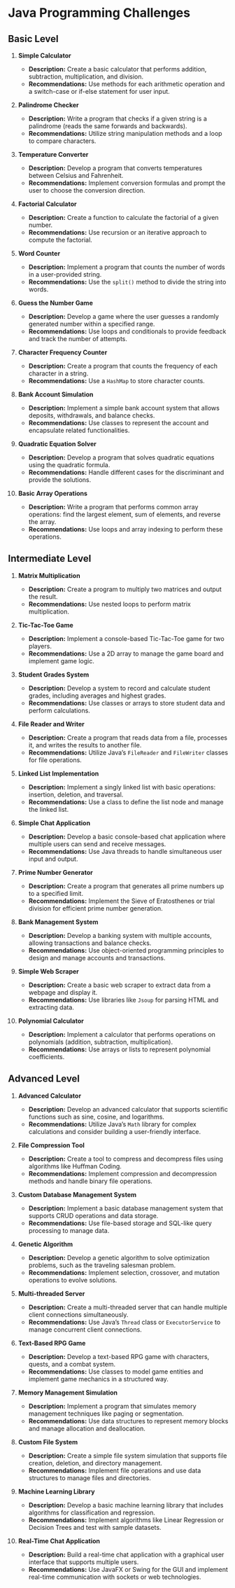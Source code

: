 # Java Programming Challenges

## Basic Level

1. **Simple Calculator**
   - **Description:** Create a basic calculator that performs addition, subtraction, multiplication, and division.
   - **Recommendations:** Use methods for each arithmetic operation and a switch-case or if-else statement for user input.

2. **Palindrome Checker**
   - **Description:** Write a program that checks if a given string is a palindrome (reads the same forwards and backwards).
   - **Recommendations:** Utilize string manipulation methods and a loop to compare characters.

3. **Temperature Converter**
   - **Description:** Develop a program that converts temperatures between Celsius and Fahrenheit.
   - **Recommendations:** Implement conversion formulas and prompt the user to choose the conversion direction.

4. **Factorial Calculator**
   - **Description:** Create a function to calculate the factorial of a given number.
   - **Recommendations:** Use recursion or an iterative approach to compute the factorial.

5. **Word Counter**
   - **Description:** Implement a program that counts the number of words in a user-provided string.
   - **Recommendations:** Use the `split()` method to divide the string into words.

6. **Guess the Number Game**
   - **Description:** Develop a game where the user guesses a randomly generated number within a specified range.
   - **Recommendations:** Use loops and conditionals to provide feedback and track the number of attempts.

7. **Character Frequency Counter**
   - **Description:** Create a program that counts the frequency of each character in a string.
   - **Recommendations:** Use a `HashMap` to store character counts.

8. **Bank Account Simulation**
   - **Description:** Implement a simple bank account system that allows deposits, withdrawals, and balance checks.
   - **Recommendations:** Use classes to represent the account and encapsulate related functionalities.

9. **Quadratic Equation Solver**
   - **Description:** Develop a program that solves quadratic equations using the quadratic formula.
   - **Recommendations:** Handle different cases for the discriminant and provide the solutions.

10. **Basic Array Operations**
    - **Description:** Write a program that performs common array operations: find the largest element, sum of elements, and reverse the array.
    - **Recommendations:** Use loops and array indexing to perform these operations.

## Intermediate Level

1. **Matrix Multiplication**
   - **Description:** Create a program to multiply two matrices and output the result.
   - **Recommendations:** Use nested loops to perform matrix multiplication.

2. **Tic-Tac-Toe Game**
   - **Description:** Implement a console-based Tic-Tac-Toe game for two players.
   - **Recommendations:** Use a 2D array to manage the game board and implement game logic.

3. **Student Grades System**
   - **Description:** Develop a system to record and calculate student grades, including averages and highest grades.
   - **Recommendations:** Use classes or arrays to store student data and perform calculations.

4. **File Reader and Writer**
   - **Description:** Create a program that reads data from a file, processes it, and writes the results to another file.
   - **Recommendations:** Utilize Java’s `FileReader` and `FileWriter` classes for file operations.

5. **Linked List Implementation**
   - **Description:** Implement a singly linked list with basic operations: insertion, deletion, and traversal.
   - **Recommendations:** Use a class to define the list node and manage the linked list.

6. **Simple Chat Application**
   - **Description:** Develop a basic console-based chat application where multiple users can send and receive messages.
   - **Recommendations:** Use Java threads to handle simultaneous user input and output.

7. **Prime Number Generator**
   - **Description:** Create a program that generates all prime numbers up to a specified limit.
   - **Recommendations:** Implement the Sieve of Eratosthenes or trial division for efficient prime number generation.

8. **Bank Management System**
   - **Description:** Develop a banking system with multiple accounts, allowing transactions and balance checks.
   - **Recommendations:** Use object-oriented programming principles to design and manage accounts and transactions.

9. **Simple Web Scraper**
   - **Description:** Create a basic web scraper to extract data from a webpage and display it.
   - **Recommendations:** Use libraries like `Jsoup` for parsing HTML and extracting data.

10. **Polynomial Calculator**
    - **Description:** Implement a calculator that performs operations on polynomials (addition, subtraction, multiplication).
    - **Recommendations:** Use arrays or lists to represent polynomial coefficients.

## Advanced Level

1. **Advanced Calculator**
   - **Description:** Develop an advanced calculator that supports scientific functions such as sine, cosine, and logarithms.
   - **Recommendations:** Utilize Java’s `Math` library for complex calculations and consider building a user-friendly interface.

2. **File Compression Tool**
   - **Description:** Create a tool to compress and decompress files using algorithms like Huffman Coding.
   - **Recommendations:** Implement compression and decompression methods and handle binary file operations.

3. **Custom Database Management System**
   - **Description:** Implement a basic database management system that supports CRUD operations and data storage.
   - **Recommendations:** Use file-based storage and SQL-like query processing to manage data.

4. **Genetic Algorithm**
   - **Description:** Develop a genetic algorithm to solve optimization problems, such as the traveling salesman problem.
   - **Recommendations:** Implement selection, crossover, and mutation operations to evolve solutions.

5. **Multi-threaded Server**
   - **Description:** Create a multi-threaded server that can handle multiple client connections simultaneously.
   - **Recommendations:** Use Java’s `Thread` class or `ExecutorService` to manage concurrent client connections.

6. **Text-Based RPG Game**
   - **Description:** Develop a text-based RPG game with characters, quests, and a combat system.
   - **Recommendations:** Use classes to model game entities and implement game mechanics in a structured way.

7. **Memory Management Simulation**
   - **Description:** Implement a program that simulates memory management techniques like paging or segmentation.
   - **Recommendations:** Use data structures to represent memory blocks and manage allocation and deallocation.

8. **Custom File System**
   - **Description:** Create a simple file system simulation that supports file creation, deletion, and directory management.
   - **Recommendations:** Implement file operations and use data structures to manage files and directories.

9. **Machine Learning Library**
    - **Description:** Develop a basic machine learning library that includes algorithms for classification and regression.
    - **Recommendations:** Implement algorithms like Linear Regression or Decision Trees and test with sample datasets.

10. **Real-Time Chat Application**
    - **Description:** Build a real-time chat application with a graphical user interface that supports multiple users.
    - **Recommendations:** Use JavaFX or Swing for the GUI and implement real-time communication with sockets or web technologies.
